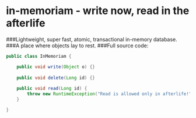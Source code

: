 # in-memoriam - write now, read in the afterlife
###Lightweight, super fast, atomic, transactional in-memory database.
###A place where objects lay to rest.
###Full source code:
```java
public class InMemoriam {

	public void write(Object o) {}
	
	public void delete(Long id) {}
	
	public void read(Long id) {
		throw new RuntimeException("Read is allowed only in afterlife!");
	}

}
```
